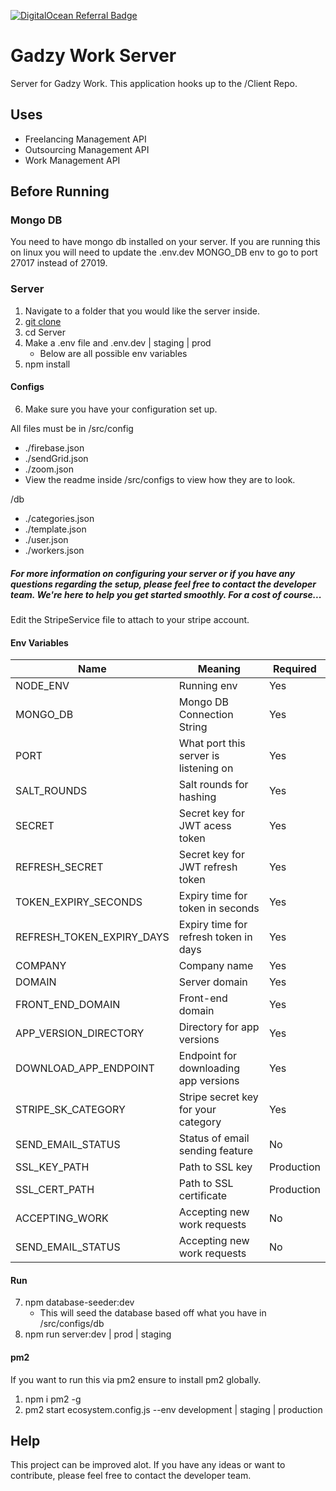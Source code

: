 [![DigitalOcean Referral Badge](https://web-platforms.sfo2.cdn.digitaloceanspaces.com/WWW/Badge%201.svg)](https://www.digitalocean.com/?refcode=3619b84d2ed0&utm_campaign=Referral_Invite&utm_medium=Referral_Program&utm_source=badge)

# Gadzy Work Server

Server for Gadzy Work. This application hooks up to the /Client Repo.

## Uses

- Freelancing Management API
- Outsourcing Management API
- Work Management API

## Before Running

### Mongo DB

You need to have mongo db installed on your server. If you are running this on linux you will need to update the .env.dev MONGO_DB env to go to port 27017 instead of 27019.

### Server

1. Navigate to a folder that you would like the server inside.
2. [git clone](https://github.com/SebGadzinski/Server.git)
3. cd Server
4. Make a .env file and .env.dev | staging | prod
   - Below are all possible env variables
5. npm install

#### Configs

6. Make sure you have your configuration set up.

All files must be in /src/config

- ./firebase.json
- ./sendGrid.json
- ./zoom.json
- View the readme inside /src/configs to view how they are to look.

/db

- ./categories.json
- ./template.json
- ./user.json
- ./workers.json

##### For more information on configuring your server or if you have any questions regarding the setup, please feel free to contact the developer team. We're here to help you get started smoothly. For a cost of course...

Edit the StripeService file to attach to your stripe account.

#### Env Variables

| Name                      | Meaning                               | Required   |
| ------------------------- | ------------------------------------- | ---------- |
| NODE_ENV                  | Running env                           | Yes        |
| MONGO_DB                  | Mongo DB Connection String            | Yes        |
| PORT                      | What port this server is listening on | Yes        |
| SALT_ROUNDS               | Salt rounds for hashing               | Yes        |
| SECRET                    | Secret key for JWT acess token        | Yes        |
| REFRESH_SECRET            | Secret key for JWT refresh token      | Yes        |
| TOKEN_EXPIRY_SECONDS      | Expiry time for token in seconds      | Yes        |
| REFRESH_TOKEN_EXPIRY_DAYS | Expiry time for refresh token in days | Yes        |
| COMPANY                   | Company name                          | Yes        |
| DOMAIN                    | Server domain                         | Yes        |
| FRONT_END_DOMAIN          | Front-end domain                      | Yes        |
| APP_VERSION_DIRECTORY     | Directory for app versions            | Yes        |
| DOWNLOAD_APP_ENDPOINT     | Endpoint for downloading app versions | Yes        |
| STRIPE_SK_CATEGORY        | Stripe secret key for your category   | Yes        |
| SEND_EMAIL_STATUS         | Status of email sending feature       | No         |
| SSL_KEY_PATH              | Path to SSL key                       | Production |
| SSL_CERT_PATH             | Path to SSL certificate               | Production |
| ACCEPTING_WORK            | Accepting new work requests           | No         |
| SEND_EMAIL_STATUS         | Accepting new work requests           | No         |

#### Run

7. npm database-seeder:dev
   - This will seed the database based off what you have in /src/configs/db
8. npm run server:dev | prod | staging

#### pm2

If you want to run this via pm2 ensure to install pm2 globally.

1. npm i pm2 -g
2. pm2 start ecosystem.config.js --env development | staging | production

## Help

This project can be improved alot. If you have any ideas or want to contribute, please feel free to contact the developer team.

